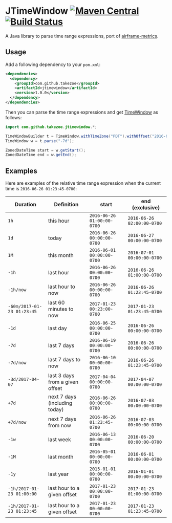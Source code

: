 # JTimeWindow [![Maven Central](https://maven-badges.herokuapp.com/maven-central/com.github.takezoe/jtimewindow/badge.svg)](https://maven-badges.herokuapp.com/maven-central/com.github.takezoe/jtimewindow) [![Build Status](https://travis-ci.org/takezoe/jtimewindow.svg?branch=master)](https://travis-ci.org/takezoe/jtimewindow)

A Java library to parse time range expressions, port of [airframe-metrics](https://github.com/wvlet/airframe/tree/master/airframe-metrics).

## Usage

Add a following dependency to your `pom.xml`:

```xml
<dependencies>
  <dependency>
    <groupId>com.github.takezoe</groupId>
    <artifactId>jtimewindow</artifactId>
    <version>1.0.0</version>
  </dependency>
</dependencies>
```

Then you can parse the time range expressions and get [TimeWindow](https://github.com/takezoe/jtimewindow/blob/master/src/main/java/com/github/takezoe/jtimewindow/TimeWindow.java) as follows:

```java
import com.github.takezoe.jtimewindow.*;

TimeWindowBuilder t = TimeWindow.withTimeZone("PDT").withOffset("2016-06-26 01:23:45-0700");
TimeWindow w = t.parse("-7d");

ZonedDateTime start = w.getStart();
ZonedDateTime end = w.getEnd();
```

## Examples

Here are examples of the relative time range expression when the current time is `2016-06-26 01:23:45-0700`:

|Duration                  |Definition                     |start                     |end (exclusive)           |
|--------------------------|-------------------------------|--------------------------|--------------------------|
|`1h`                      |this hour                      |`2016-06-26 01:00:00-0700`|`2016-06-26 02:00:00-0700`|
|`1d`                      |today                          |`2016-06-26 00:00:00-0700`|`2016-06-27 00:00:00-0700`|
|`1M`                      |this month                     |`2016-06-01 00:00:00-0700`|`2016-07-01 00:00:00-0700`|
|`-1h`                     |last hour                      |`2016-06-26 00:00:00-0700`|`2016-06-26 01:00:00-0700`|
|`-1h/now`                 |last hour to now               |`2016-06-26 00:00:00-0700`|`2016-06-26 01:23:45-0700`|
|`-60m/2017-01-23 01:23:45`|last 60 minutes to now         |`2017-01-23 00:23:00-0700`|`2017-01-23 01:23:45-0700`|
|`-1d`                     |last day                       |`2016-06-25 00:00:00-0700`|`2016-06-26 00:00:00-0700`|
|`-7d`                     |last 7 days                    |`2016-06-19 00:00:00-0700`|`2016-06-26 00:00:00-0700`|
|`-7d/now`                 |last 7 days to now             |`2016-06-10 00:00:00-0700`|`2016-06-26 01:23:45-0700`|
|`-3d/2017-04-07`          |last 3 days from a given offset|`2017-04-04 00:00:00-0700`|`2017-04-07 00:00:00-0700`|
|`+7d`                     |next 7 days (including today)  |`2016-06-26 00:00:00-0700`|`2016-07-03 00:00:00-0700`|
|`+7d/now`                 |next 7 days from now           |`2016-06-26 01:23:45-0700`|`2016-07-03 00:00:00-0700`|
|`-1w`                     |last week                      |`2016-06-13 00:00:00-0700`|`2016-06-20 00:00:00-0700`|
|`-1M`                     |last month                     |`2016-05-01 00:00:00-0700`|`2016-06-01 00:00:00-0700`|
|`-1y`                     |last year                      |`2015-01-01 00:00:00-0700`|`2016-01-01 00:00:00-0700`|
|`-1h/2017-01-23 01:00:00` |last hour to a given offset    |`2017-01-23 00:00:00-0700`|`2017-01-23 01:00:00-0700`|
|`-1h/2017-01-23 01:23:45` |last hour to a given offset    |`2017-01-23 00:00:00-0700`|`2017-01-23 01:23:45-0700`|
